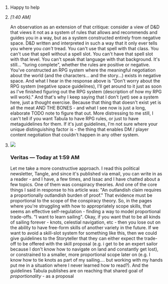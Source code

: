 1. Happy to help
    
2. _[_1:40 AM_]_
    
    An observation as an extension of that critique: consider a view of D&D that views it not as a system of rules that allows and recommends and guides you in a way, but as a system constructed entirely from negative space. D&D written and interpreted in such a way that it only ever tells you where you _can't_ tread. You can't use that spell with that class. You can't use that spell without a spell slot. You can't have that spell slot with that level. You can't speak that language with that background. It's still... "turing complete", whether the rules are positive or negative. You've constructed an RPG system where the meaningful negotiation about the world (and the characters... and the story...) exists in negative space. And what I hear in the response above is "Don't worry about the RPG system (negative space guidelines), I'll get around to it just as soon as I've finished figuring out the RPG system (description of how my RPG will work)." And that's why I keep saying that I don't (yet) see a system here, just a thought exercise. Because that thing that doesn't exist yet is all the meat AND THE BONES - and what I see now is just a long, elaborate TODO note to figure that out. More distressing to me still, I can't tell if you want Tabula to have RPG rules, or just to have metaguidelines for them. If it's just guidelines, I'm not sure where your unique distinguishing factor is - the thing that enables DM / player content negotiation that couldn't happen in any other system.
    
3. ![](https://cdn.discordapp.com/avatars/814970053929205800/620da64a5b51c41a1168526880a54e75.webp?size=80)
    
    ### Veritas _—_ Today at 1:59 AM
    
    Let me take a more constructive approach. I read this political newsletter, Tangle, and since it's published via email, you can write in as a reader - and I have, a few times, and Issac and I have chatted about a few topics. One of them was conspiracy theories. And one of the core things I said in response to his article was: "An outlandish claim requires a proportionally outlandish burden of proof." That evidence must be proportional to the scope of the conspiracy theory. So, in the pages where you're struggling with how to appropriately scope skills, that seems an effective self-regulation - finding a way to model proportional trade-offs. "I want to learn sailing". Okay, if you want that to be all kinds of sailing forever - knots, celestial navigation, etc - then you lose out on the ability to have free-form skills of another variety in the future. If we want to avoid a skill-slot system for something like this, then we could give guidelines to the Storyteller that they can either expect the trade-off to be offered with the skill proposal (e.g. i get to be an expert sailor because I don't know how to navigate on land and constantly get lost), or constrained to a smaller, more proportional scope later on (e.g. I know how to tie knots as part of my sailing.... but working with my hands put me in a situation where I never learned how to read?). And the guidelines Tabula publishes are on reaching that shared goal of _proportionality_ - as a proposal